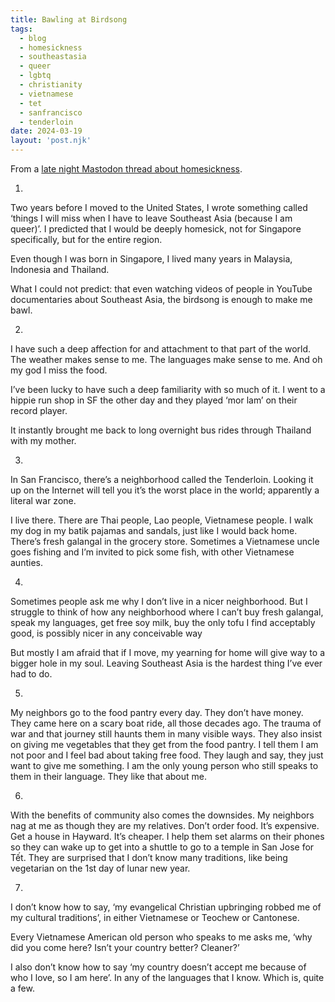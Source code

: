 ```yaml
---
title: Bawling at Birdsong
tags: 
  - blog
  - homesickness
  - southeastasia
  - queer
  - lgbtq
  - christianity
  - vietnamese
  - tet
  - sanfrancisco
  - tenderloin
date: 2024-03-19
layout: 'post.njk'
---
```


From a [late night Mastodon thread about homesickness](https://hachyderm.io/@skinnylatte/112121487570039922).


1. 

Two years before I moved to the United States, I wrote something called ‘things I will miss when I have to leave Southeast Asia (because I am queer)’. I predicted that I would be deeply homesick, not for Singapore specifically, but for the entire region. 

Even though I was born in Singapore, I lived many years in Malaysia, Indonesia and Thailand. 

What I could not predict: that even watching videos of people in YouTube documentaries about Southeast Asia, the birdsong is enough to make me bawl.

2.

I have such a deep affection for and attachment to that part of the world. The weather makes sense to me. The languages make sense to me. And oh my god I miss the food. 

I’ve been lucky to have such a deep familiarity with so much of it. I went to a hippie run shop in SF the other day and they played ‘mor lam’ on their record player. 

It instantly brought me back to long overnight bus rides through Thailand with my mother.

3. 

In San Francisco, there’s a neighborhood called the Tenderloin. Looking it up on the Internet will tell you it’s the worst place in the world; apparently a literal war zone. 

I live there. There are Thai people, Lao people, Vietnamese people. I walk my dog in my batik pajamas and sandals, just like I would back home. There’s fresh galangal in the grocery store. Sometimes a Vietnamese uncle goes fishing and I’m invited to pick some fish, with other Vietnamese aunties.

4. 

Sometimes people ask me why I don’t live in a nicer neighborhood. But I struggle to think of how any neighborhood where I can’t buy fresh galangal, speak my languages, get free soy milk, buy the only tofu I find acceptably good, is possibly nicer in any conceivable way

But mostly I am afraid that if I move, my yearning for home will give way to a bigger hole in my soul. Leaving Southeast Asia is the hardest thing I’ve ever had to do.

5. 

My neighbors go to the food pantry every day. They don’t have money. They came here on a scary boat ride, all those decades ago. The trauma of war and that journey still haunts them in many visible ways. They also insist on giving me vegetables that they get from the food pantry. I tell them I am not poor and I feel bad about taking free food. They laugh and say, they just want to give me something. I am the only young person who still speaks to them in their language. They like that about me.

6.

With the benefits of community also comes the downsides. My neighbors nag at me as though they are my relatives. Don’t order food. It’s expensive. Get a house in Hayward. It’s cheaper. I help them set alarms on their phones so they can wake up to get into a shuttle to go to a temple in San Jose for Tết. They are surprised that I don’t know many traditions, like being vegetarian on the 1st day of lunar new year.

7. 

I don’t know how to say, ‘my evangelical Christian upbringing robbed me of my cultural traditions’, in either Vietnamese or Teochew or Cantonese. 

Every Vietnamese American old person who speaks to me asks me, ‘why did you come here? Isn’t your country better? Cleaner?’

I also don’t know how to say ‘my country doesn’t accept me because of who I love, so I am here’. In any of the languages that I know. Which is, quite a few.
